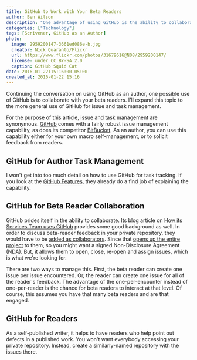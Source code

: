 ```yaml
---
title: GitHub to Work with Your Beta Readers
author: Ben Wilson
description: "One advantage of using GitHub is the ability to collaborate with your beta readers."
categories: ["Technology"]
tags: [Scrivener, GitHub as an Author]
photo:
  image: 2959200147-3661ed086e-b.jpg
  creator: Nick Quaranto/Flickr
  url: https://www.flickr.com/photos/31679616@N08/2959200147/
  license: under CC BY-SA 2.0
  caption: GitHub Squid Cat
date: 2016-01-22T15:16:00-05:00
created_at: 2016-01-22 15:16
---
```


Continuing the conversation on using GitHub as an author, one possible use of GitHub is to collaborate with your beta readers. I'll expand this topic to the more general use of GitHub for issue and task management.

<!--more-->

For the purpose of this article, issue and task management are synonymous.
[GitHub](https://github.com) comes with a fairly robust issue management capability, as does its competitor [BitBucket](https://bitbucket.org). As an author, you can use this capability either for your own macro self-management, or to solicit feedback from readers.

## GitHub for Author Task Management

I won't get into too much detail on how to use GitHub for task tracking. If you look at the [GitHub Features](https://github.com/features), they already do a find job of explaining the capability. 

## GitHub for Beta Reader Collaboration

GitHub prides itself in the ability to collaborate. Its blog article on [How its Services Team uses GitHub](https://github.com/blog/2093-how-the-services-team-uses-github) provides some good background as well. In order to discuss beta-reader feedback in your private repository, they would have to be [added as collaborators](https://help.github.com/articles/adding-collaborators-to-a-personal-repository/). Since that [opens up the entire project](https://help.github.com/articles/permission-levels-for-a-user-account-repository/) to them, so you might want a signed Non-Disclosure Agreement (NDA). But, it allows them to open, close, re-open and assign issues, which is what we're looking for.

There are two ways to manage this. First, the beta reader can create one issue per issue encountered. Or, the reader can create one issue for all of the reader's feedback. The advantage of the one-per-encounter instead of one-per-reader is the chance for beta readers to interact at that level. Of course, this assumes you have that many beta readers and are that engaged.

## GitHub for Readers

As a self-published writer, it helps to have readers who help point out defects in a published work. You won't want everybody accessing your private repository. Instead, create a similarly-named repository with the issues there.

